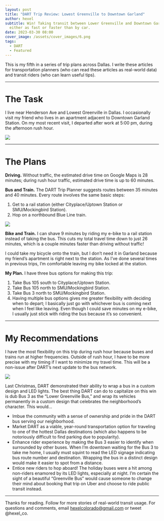 ```yaml
---
layout: post
title: "DART Trip Review: Lowest Greenville to Downtown Garland"
author: hexel
subtitle: Win! Taking transit between Lower Greenville and Downtown Garland is
  either as fast or faster than by car.
date: 2023-03-30 08:00
cover_image: /assets/cover_images/6.png
tags:
  - DART
  - Featured
---
```

This is my fifth in a series of trip plans across Dallas. I write these articles for transportation planners (who can read these articles as real-world data) and transit riders (who can learn useful tips).

- - -

# The Task

I live near Henderson Ave and Lowest Greenville in Dallas. I occasionally visit my friend who lives in an apartment adjacent to Downtown Garland Station. On my most recent visit, I departed after work at 5:00 pm, during the afternoon rush hour.

![](https://miro.medium.com/v2/resize:fit:1400/1*98xeQZrPAdYoERry7t3s5g.png)

- - -

# The Plans

**Driving.** Without traffic, the estimated drive time on Google Maps is 28 minutes; during rush hour traffic, estimated drive time is up to 60 minutes.

**Bus and Train.** The DART Trip Planner suggests routes between 35 minutes and 40 minutes. Every route involves the same basic steps:

1. Get to a rail station (either Cityplace/Uptown Station or SMU/Mockingbird Station).
2. Hop on a northbound Blue Line train.

![](https://miro.medium.com/v2/resize:fit:1400/1*v3qhHZ0mqYQcuZCj3SJCOQ.png)

**Bike and Train.** I can shave 9 minutes by riding my e-bike to a rail station instead of taking the bus. This cuts my total travel time down to just 26 minutes, which is a couple minutes faster than driving without traffic!

I could take my bicycle onto the train, but I don’t need it in Garland because my friend’s apartment is right next to the station. As I’ve done several times in previous trips, I’m comfortable leaving my bike locked at the station.

**My Plan.** I have three bus options for making this trip:

1. Take Bus 105 south to Cityplace/Uptown Station.
2. Take Bus 105 north to SMU/Mockingbird Station.
3. Take Bus 3 north to SMU/Mockingbird Station.
4. Having multiple bus options gives me greater flexibility with deciding when to depart; I basically just go with whichever bus is coming next when I feel like leaving. Even though I could save minutes on my e-bike, I usually just stick with riding the bus because it’s so convenient.

- - -

# My Recommendations

I have the most flexibility on this trip during rush hour because buses and trains run at higher frequencies. Outside of rush hour, I have to be more precise with my timing if I want to minimize my travel time. This will be a non-issue after DART’s next update to the bus network.

![](https://miro.medium.com/v2/resize:fit:1400/0*2ruvJfAzs2ol8-kY.jpg)

Last Christmas, DART demonstrated their ability to wrap a bus in a custom design and LED lights. The best thing DART can do to capitalize on this win is dub Bus 3 as the “Lower Greenville Bus,” and wrap its vehicles permanently in a custom design that celebrates the neighborhood’s character. This would…

* Imbue the community with a sense of ownership and pride in the DART bus serving our neighborhood.
* Market DART as a viable, year-round transportation option for traveling to one of the hottest Dallas destinations (which also happens to be notoriously difficult to find parking due to popularity).
* Enhance rider experience by making the Bus 3 easier to identify when surrounded by other buses. When I’m downtown waiting for the Bus 3 to take me home, I usually must squint to read the LED signage indicating bus route number and destination. Wrapping the bus in a distinct design would make it easier to spot from a distance.
* Entice new riders to hop aboard! The holiday buses were a hit among non-riders enamored by its LED lights, especially at night. I’m certain the sight of a beautiful “Greenville Bus” would cause someone to change their mind about booking that trip on Uber and choose to ride public transit instead.

- - -

Thanks for reading. Follow for more stories of real-world transit usage. For questions and comments, email hexelcolorado@gmail.com or tweet @hexel_co.